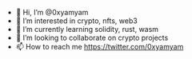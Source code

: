 - 👋 Hi, I’m @0xyamyam
- 👀 I’m interested in crypto, nfts, web3
- 🌱 I’m currently learning solidity, rust, wasm
- 💞️ I’m looking to collaborate on crypto projects
- 📫 How to reach me https://twitter.com/0xyamyam
